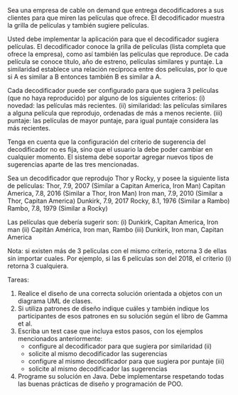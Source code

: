 Sea una empresa de cable on demand que entrega decodificadores a sus clientes para que miren las películas que ofrece. El decodificador muestra la grilla de películas y también sugiere películas.

Usted debe implementar la aplicación para que el decodificador sugiera películas. El decodificador conoce la grilla de películas (lista completa que ofrece la empresa), como así también las películas que reproduce. De cada película se conoce título, año de estreno, películas similares y puntaje. La similaridad establece una relación recíproca entre dos películas, por lo que si A es similar a B entonces también B es similar a A.

Cada decodificador puede ser configurado para que sugiera 3 películas (que no haya reproducido) por alguno de los siguientes criterios:
(i) novedad: las películas más recientes.
(ii) similaridad: las películas similares a alguna película que reprodujo, ordenadas de más a menos reciente.
(iii) puntaje: las películas de mayor puntaje, para igual puntaje considera las más recientes.

Tenga en cuenta que la configuración del criterio de sugerencia del decodificador no es fija, sino que el usuario la debe poder cambiar en cualquier momento. El sistema debe soportar agregar nuevos tipos de sugerencias aparte de las tres mencionadas.

Sea un decodificador que reprodujo Thor y Rocky, y posee la siguiente lista de películas:
Thor, 7.9, 2007 (Similar a Capitan America, Iron Man)
Capitan America, 7.8, 2016 (Similar a Thor, Iron Man)
Iron man, 7.9, 2010 (Similar a Thor, Capitan America)
Dunkirk, 7.9, 2017
Rocky, 8.1, 1976 (Similar a Rambo)
Rambo, 7.8, 1979 (Similar a Rocky)

Las películas que debería sugerir son:
(i) Dunkirk, Capitan America,  Iron man
(ii) Capitán América,  Iron man, Rambo
(iii) Dunkirk, Iron man, Capitan America

Nota: si existen más de 3 películas con el mismo criterio, retorna 3 de ellas sin importar cuales. Por ejemplo, si las 6 películas son del 2018,  el criterio (i) retorna 3 cualquiera.

Tareas:
1. Realice el diseño de una correcta solución orientada a objetos con un diagrama UML de clases.
2. Si utiliza patrones de diseño indique cuáles y también indique los participantes de esos patrones en su solución según el libro de Gamma et al.
3. Escriba un test case que incluya estos pasos, con los ejemplos mencionados anteriormente:
   * configure al decodificador para que sugiera por similaridad (ii)
   * solicite al mismo decodificador las sugerencias
   * configure al mismo decodificador para que sugiera por puntaje (iii)
   * solicite al mismo decodificador las sugerencias
4. Programe su solución en Java. Debe implementarse respetando todas las buenas prácticas de diseño y programación de POO.

